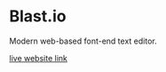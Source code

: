 # Blast.io

Modern web-based font-end text editor.
<a href="https://piethoncoder.github.io/comet.ninja/index.html" target="_blank"><p>live website link</p></a>
